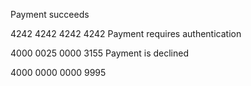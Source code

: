 Payment succeeds

4242 4242 4242 4242
Payment requires authentication

4000 0025 0000 3155
Payment is declined

4000 0000 0000 9995
